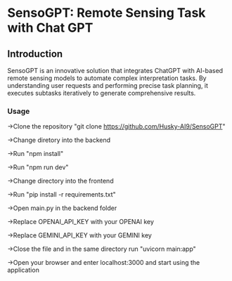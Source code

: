 # SensoGPT: Remote Sensing Task with Chat GPT
Introduction
----
SensoGPT is an innovative solution that integrates ChatGPT with AI-based remote sensing models to automate complex interpretation tasks. By understanding user requests and performing precise task planning, it executes subtasks iteratively to generate comprehensive results.


### Usage
->Clone the repository "git clone https://github.com/Husky-AI9/SensoGPT"

->Change diretory into the backend

->Run "npm install"

->Run "npm run dev"

->Change directory into the frontend

->Run "pip install -r requirements.txt"

->Open main.py in the backend folder

->Replace OPENAI_API_KEY with your OPENAI key

->Replace GEMINI_API_KEY with your GEMINI key

->Close the file and in the same directory run "uvicorn main:app"

->Open your browser and enter localhost:3000 and start using the application
